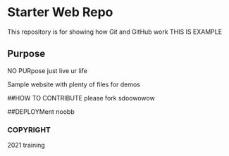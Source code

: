 # Starter Web Repo

This repository is for showing how Git and GitHub work
 THIS IS EXAMPLE

## Purpose
 NO PURpose just live ur life

Sample website with plenty of files for demos

##HOW TO CONTRIBUTE
please fork
sdoowowow

##DEPLOYMent
noobb




### COPYRIGHT
2021 training